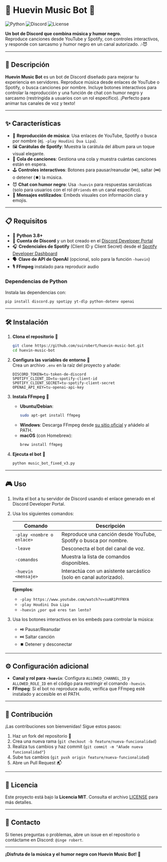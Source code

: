 # 🎵 Huevin Music Bot 🎵

![Python](https://img.shields.io/badge/Python-3.8+-blue.svg)
![Discord](https://img.shields.io/badge/Discord-Bot-green.svg)
![License](https://img.shields.io/badge/License-MIT-yellow.svg)

**Un bot de Discord que combina música y humor negro.**  
Reproduce canciones desde YouTube y Spotify, con controles interactivos, y responde con sarcasmo y humor negro en un canal autorizado. 🎶😈

---

## 🚀 **Descripción**

**Huevin Music Bot** es un bot de Discord diseñado para mejorar tu experiencia en servidores. Reproduce música desde enlaces de YouTube o Spotify, o busca canciones por nombre. Incluye botones interactivos para controlar la reproducción y una función de chat con humor negro y sarcasmo (restringida a usuarios con un rol específico). ¡Perfecto para animar tus canales de voz y texto!

---

## ✨ **Características**

- 🎸 **Reproducción de música**: Usa enlaces de YouTube, Spotify o busca por nombre (ej. `-play Houdini Dua Lipa`).
- 🖼️ **Carátulas de Spotify**: Muestra la carátula del álbum para un toque visual elegante.
- 📜 **Cola de canciones**: Gestiona una cola y muestra cuántas canciones están en espera.
- 🕹️ **Controles interactivos**: Botones para pausar/reanudar (⏯️), saltar (⏭️) o detener (⏹️) la música.
- 😈 **Chat con humor negro**: Usa `-huevin` para respuestas sarcásticas (solo para usuarios con el rol `@Friends` en un canal específico).
- 💬 **Mensajes estilizados**: Embeds visuales con información clara y emojis.

---

## 📋 **Requisitos**

- 🐍 **Python 3.8+**
- 🤖 **Cuenta de Discord** y un bot creado en el [Discord Developer Portal](https://discord.com/developers/applications)
- 🎧 **Credenciales de Spotify** (Client ID y Client Secret) desde el [Spotify Developer Dashboard](https://developer.spotify.com/dashboard/)
- 🗣️ **Clave de API de OpenAI** (opcional, solo para la función `-huevin`)
- 🎙️ **FFmpeg** instalado para reproducir audio

### **Dependencias de Python**

Instala las dependencias con:

```bash
pip install discord.py spotipy yt-dlp python-dotenv openai
```

---

## 🛠️ **Instalación**

1. **Clona el repositorio** 📂  
   ```bash
   git clone https://github.com/suirobert/huevin-music-bot.git
   cd huevin-music-bot
   ```

2. **Configura las variables de entorno** 🔧  
   Crea un archivo `.env` en la raíz del proyecto y añade:

   ```env
   DISCORD_TOKEN=tu-token-de-discord
   SPOTIFY_CLIENT_ID=tu-spotify-client-id
   SPOTIFY_CLIENT_SECRET=tu-spotify-client-secret
   OPENAI_API_KEY=tu-openai-api-key
   ```

3. **Instala FFmpeg** 🎵  
   - **Ubuntu/Debian**:
     ```bash
     sudo apt-get install ffmpeg
     ```
   - **Windows**: Descarga FFmpeg desde [su sitio oficial](https://ffmpeg.org/download.html) y añádelo al PATH.
   - **macOS** (con Homebrew):
     ```bash
     brew install ffmpeg
     ```

4. **Ejecuta el bot** 🚀  
   ```bash
   python music_bot_fixed_v3.py
   ```

---

## 🎮 **Uso**

1. Invita el bot a tu servidor de Discord usando el enlace generado en el Discord Developer Portal.
2. Usa los siguientes comandos:

   | Comando               | Descripción                                                                 |
   |-----------------------|-----------------------------------------------------------------------------|
   | `-play <nombre o enlace>` | Reproduce una canción desde YouTube, Spotify o busca por nombre.         |
   | `-leave`              | Desconecta el bot del canal de voz.                                       |
   | `-comandos`           | Muestra la lista de comandos disponibles.                                |
   | `-huevin <mensaje>`   | Interactúa con un asistente sarcástico (solo en canal autorizado).       |

   **Ejemplos**:
   - `-play https://www.youtube.com/watch?v=suAR1PYFNYA`  
   - `-play Houdini Dua Lipa`  
   - `-huevin ¿por qué eres tan lento?`

3. Usa los botones interactivos en los embeds para controlar la música:
   - ⏯️ Pausar/Reanudar  
   - ⏭️ Saltar canción  
   - ⏹️ Detener y desconectar

---

## ⚙️ **Configuración adicional**

- **Canal y rol para `-huevin`**: Configura `ALLOWED_CHANNEL_ID` y `ALLOWED_ROLE_ID` en el código para restringir el comando `-huevin`.
- **FFmpeg**: Si el bot no reproduce audio, verifica que FFmpeg esté instalado y accesible en el PATH.

---

## 🤝 **Contribución**

¡Las contribuciones son bienvenidas! Sigue estos pasos:

1. Haz un fork del repositorio 🍴
2. Crea una nueva rama (`git checkout -b feature/nueva-funcionalidad`)
3. Realiza tus cambios y haz commit (`git commit -m "Añade nueva funcionalidad"`)
4. Sube tus cambios (`git push origin feature/nueva-funcionalidad`)
5. Abre un Pull Request 📬

---

## 📜 **Licencia**

Este proyecto está bajo la **Licencia MIT**. Consulta el archivo [LICENSE](LICENSE) para más detalles.

---

## 📧 **Contacto**

Si tienes preguntas o problemas, abre un issue en el repositorio o contáctame en Discord: `@inge robert`.

---

**¡Disfruta de la música y el humor negro con Huevin Music Bot!** 🎉
